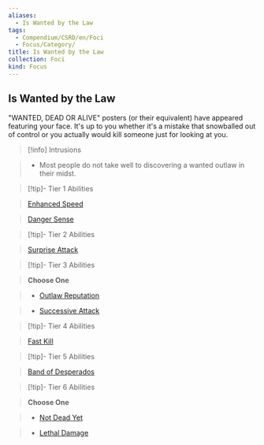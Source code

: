 ```yaml
---
aliases:
  - Is Wanted by the Law
tags:
  - Compendium/CSRD/en/Foci
  - Focus/Category/
title: Is Wanted by the Law
collection: Foci
kind: Focus
---
```

## Is Wanted by the Law    
"WANTED, DEAD OR ALIVE" posters (or their equivalent) have appeared featuring your face. It's up to you whether it's a mistake that snowballed out of control or you actually would kill someone just for looking at you.    
  
>[!info] Intrusions    
>- Most people do not take well to discovering a wanted outlaw in their midst.    
  
  
>[!tip]- Tier 1 Abilities    
> [Enhanced Speed](Enhanced-Speed.md)    
> [Danger Sense](Danger-Sense.md)    
  
  
>[!tip]- Tier 2 Abilities    
> [Surprise Attack](Surprise-Attack.md)    
  
  
>[!tip]- Tier 3 Abilities    
> **Choose One**    
>- [Outlaw Reputation](Outlaw-Reputation.md)    
>- [Successive Attack](Successive-Attack.md)    
  
  
>[!tip]- Tier 4 Abilities    
> [Fast Kill](Fast-Kill.md)    
  
  
>[!tip]- Tier 5 Abilities    
> [Band of Desperados](Band-of-Desperados.md)    
  
  
>[!tip]- Tier 6 Abilities    
> **Choose One**    
>- [Not Dead Yet](Not-Dead-Yet.md)    
>- [Lethal Damage](Lethal-Damage.md)